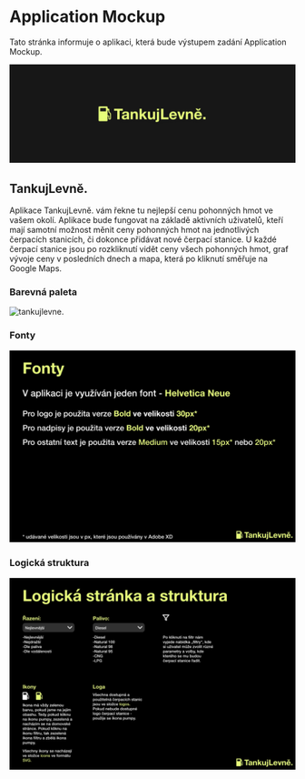 # Application Mockup
Tato stránka informuje o aplikaci, která bude výstupem zadání Application Mockup.

![tankujlevne.](https://github.com/pslib-cz/2021l4web-app-mockup-vanaondrej/blob/main/docs/images/tankujlevne.jpg)

## TankujLevně.

Aplikace TankujLevně. vám řekne tu nejlepší cenu pohonných hmot ve vašem okolí. Aplikace bude fungovat na základě aktivních uživatelů, kteří mají samotní možnost měnit ceny pohonných hmot na jednotlivých čerpacích stanicích, či dokonce přidávat nové čerpací stanice.
U každé čerpací stanice jsou po rozkliknutí vidět ceny všech pohonných hmot, graf vývoje ceny v posledních dnech a mapa, která po kliknutí směřuje na Google Maps.
### Barevná paleta
![tankujlevne.](https://github.com/pslib-cz/2021l4web-app-mockup-vanaondrej/blob/main/docs/manual/barevná%20paleta.jpg)
### Fonty
![tankujlevne.](https://github.com/pslib-cz/2021l4web-app-mockup-vanaondrej/blob/main/docs/manual/fonty.jpg)
### Logická struktura
![tankujlevne.](https://github.com/pslib-cz/2021l4web-app-mockup-vanaondrej/blob/main/docs/manual/logická%20stránka%20a%20struktura_1.jpg)

